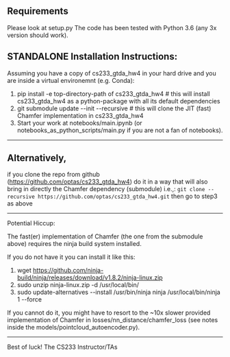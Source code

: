 ## Requirements
Please look at setup.py 
The code has been tested with Python 3.6 (any 3x version should work).

## STANDALONE Installation Instructions:

Assuming you have a copy of cs233_gtda_hw4 in your hard drive and you are inside a virtual environemnt (e.g. Conda):

1. pip install -e top-directory-path of cs233_gtda_hw4  # this will install cs233_gtda_hw4 as a python-package with all its default dependencies
2. git submodule update --init --recursive  # this will clone the JIT (fast) Chamfer implementation in cs233_gtda_hw4
3. Start your work at notebooks/main.ipynb  (or notebooks_as_python_scripts/main.py if you are not a fan of notebooks).

------
## Alternatively, 
if you clone the repo from github (https://github.com/optas/cs233_gtda_hw4)
    do it in a way that will also bring in directly the Chamfer dependency (submodule) i.e.,:
        ```
        git clone --recursive https://github.com/optas/cs233_gtda_hw4.git
        ```
    then go to step3 as above

------

Potential Hiccup:

The fast(er) implementation of Chamfer (the one from the submodule above) requires the ninja build system installed.

If you do not have it you can install it like this:
1. wget https://github.com/ninja-build/ninja/releases/download/v1.8.2/ninja-linux.zip
2. sudo unzip ninja-linux.zip -d /usr/local/bin/
3. sudo update-alternatives --install /usr/bin/ninja ninja /usr/local/bin/ninja 1 --force

If you cannot do it, you might have to resort to the ~10x slower provided implementation of Chamfer in losses/nn_distance/chamfer_loss
(see notes inside the models/pointcloud_autoencoder.py).

-----

Best of luck!
The CS233 Instructor/TAs

